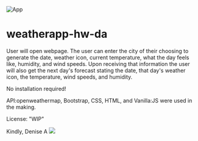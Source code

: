 ![App](https://user-images.githubusercontent.com/93785378/149067164-5105415f-86da-4f0c-bdca-d6e485cdc821.PNG)
# weatherapp-hw-da
User will open webpage. The user can enter the city of their choosing to generate 
the date, weather icon, current temperature, what the day feels like, humidity, and
wind speeds. Upon receiving that information the user will also get the next day's forecast stating the date, that day's weather icon, the temperature, wind speeds, 
and humidity.

No installation required!

API:openweathermap, Bootstrap, CSS, HTML, and Vanilla:JS were used in the making.

License: "WIP"

Kindly, Denise A
![](assets/filename-App.PNG)
